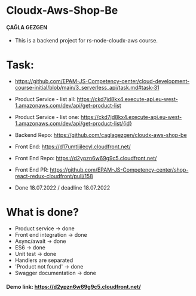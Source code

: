 # Cloudx-Aws-Shop-Be 
#### ÇAĞLA GEZGEN
- This is a backend project for rs-node-cloudx-aws course.

# Task:  
- https://github.com/EPAM-JS-Competency-center/cloud-development-course-initial/blob/main/3_serverless_api/task.md#task-31

- Product Service - list all:  https://ckd7jd8kx4.execute-api.eu-west-1.amazonaws.com/dev/api/get-product-list
- Product Service - list one: https://ckd7jd8kx4.execute-api.eu-west-1.amazonaws.com/dev/api/get-product-list/{id}
* Backend Repo:  https://github.com/caglagezgen/cloudx-aws-shop-be
* Front End:  https://d17umtljilecyl.cloudfront.net/
* Front End Repo:  https://d2ypzn6w69g9c5.cloudfront.net/
* Front End PR: https://github.com/EPAM-JS-Competency-center/shop-react-redux-cloudfront/pull/158

* Done 18.07.2022 / deadline 18.07.2022
# What is done?
* Product service -> done
* Front end integration -> done
* Async/await -> done
* ES6 -> done
* Unit test -> done
* Handlers are separated
* 'Product not found' -> done
* Swagger documentation -> done

#### Demo link: https://d2ypzn6w69g9c5.cloudfront.net/